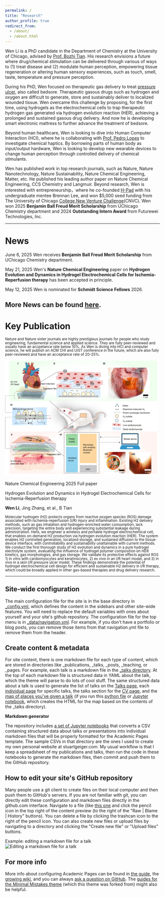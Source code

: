 ```yaml
---
permalink: /
title: "Research"
author_profile: true
redirect_from: 
  - /about/
  - /about.html
---
```


Wen Li is a PhD candidate in the Department of Chemistry at the University of Chicago, advised by [Prof. Bozhi Tian](https://tianlab.uchicago.edu/). His research envisions a future where drug/chemical stimulation can be delivered through various of ways to (1) treat disease and (2) modulate human perception, empowering tissue regeneration or altering human sensory experiences, such as touch, smell, taste, temperature and pressure perception. 

During his PhD, Wen focused on therapeutic gas delivery to treat [pressure ulcer](https://en.wikipedia.org/wiki/Pressure_ulcer), also called bedsore. Therapeutic gasous drugs such as hydrogen and oxygen are difficult to generate, store and sustainably deliver to localized wounded tissue. Wen overcame this challenge by proposing, for the first time, using hydrogels as the electrochemical cells to trap therapeutic hydrogen gas generated via hydrogen evolution reaction (HER), achieving a prolonged and sustained gasous drug delivery. And now he is developing smart electronic mattress to further advance the treatment of bedsore. 

Beyond human healthcare, Wen is looking to dive into Human Computer Interaction (HCI), where he is collaborating with [Prof. Pedro Lopes](https://lab.plopes.org/) to investigate chemical haptics. By borrowing parts of human body as input/output hardware, Wen is looking to develop new wearable devices to change human perception through controlled delivery of chemical stimulants.    

Wen has published work in top research journals, such as Nature, Nature Nanotechnology, Nature Sustainability, Nature Chemical Engineering, Matter, etc. He published his leading author paper on Nature Chemical Engineering, CCS Chemistry and Langmuir. Beyond research, Wen is interested with entrepreneurship，where he co-founded [H-Pad](https://www.hpad.us/) with his undergraduate mentee Brennan Lee, and won $5,000 seed funding from The University of Chicago [College New Venture Challenge](https://polsky.uchicago.edu/2025/03/10/exactics-wins-2025-college-new-venture-challenge-securing-115k-for-innovative-rapid-diagnostic-tests/)(CNVC). Wen won 2025 **Benjamin Ball Freud Merit Scholarship** from UChicago Chemistry department and 2024 **Outstanding Intern Award** from Futurewei Technologies, Inc.  

------

News
======
June 6, 2025  Wen receives **Benjamin Ball Freud Merit Scholarship** from UChicago Chemistry department.

May 21, 2025  Wen's **Nature Chemical Engineering** paper on **Hydrogen Evolution and Dynamics in Hydrogel Electrochemical Cells for Ischemia-Reperfusion therapy** has been accepted in principle.

May 12, 2025  Wen is nominated for **Schmidt Science Fellows** 2026.

More News can be found [here](https://wenli-web.github.io/year-archive/).
------

Key Publication
======
<p style="line-height: 0.8;">
<small>Nature and Nature sister journals are highly prestigious journals for people who study engineering, fundamental science and applied science. They are fully peer-reviewed and usually have an accpetance rate below 10%. As Wen is diving into HCI and computer science, he will publish on ACM CHI and UIST conference in the future, which are also fully peer-reviewed and have an acceptance rate of 20-25%.</small>
</p>

<img src="pub1.jpg" alt="pub1" width="500">

Nature Chemical Engineering 2025 Full paper

Hydrogen Evolution and Dynamics in Hydrogel Electrochemical Cells for Ischemia-Reperfusion therapy

**Wen Li**, Jing Zhang, et al., B Tian
<p style="line-height: 0.8;">
<small>
Molecular hydrogen (H2) protects organs from reactive oxygen species (ROS) damage associated with ischemia-reperfusion (I/R) injury and inflammation. Existing H2 delivery methods, such as gas inhalation and hydrogen-enriched water consumption, lack precision, targeting the entire body and experiencing substantial leakage during administration. Here, we engineer a wireless and portable hydrogel electrochemical cell, that enables on-demand H2 production via hydrogen evolution reaction (HER). The system enables H2 controlled generation, localized storage, and sustained diffusion to the tissue-device interface, with controllability and sustainability unattainable with current methods. We conduct the first thorough study of H2 evolution and dynamics in a pure hydrogel electrolyte system, evaluating the influence of hydrogel polymer composition on HER kinetics, gas morphologies, and gas storage. We validate its protective effects against ROS 1) in vitro with cardiomyocytes and keratinocytes, 2) ex vivo in an I/R heart model, and 3) in vivo in a skin I/R pressure ulcer model. These findings demonstrate the potential of hydrogel electrochemical cell design for efficient and sustainable H2 delivery in I/R therapy, which could be broadly applied in other gas-based therapies and drug delivery research.</small>
</p>


------
Site-wide configuration
------
The main configuration file for the site is in the base directory in [_config.yml](https://github.com/academicpages/academicpages.github.io/blob/master/_config.yml), which defines the content in the sidebars and other site-wide features. You will need to replace the default variables with ones about yourself and your site's github repository. The configuration file for the top menu is in [_data/navigation.yml](https://github.com/academicpages/academicpages.github.io/blob/master/_data/navigation.yml). For example, if you don't have a portfolio or blog posts, you can remove those items from that navigation.yml file to remove them from the header. 

Create content & metadata
------
For site content, there is one markdown file for each type of content, which are stored in directories like _publications, _talks, _posts, _teaching, or _pages. For example, each talk is a markdown file in the [_talks directory](https://github.com/academicpages/academicpages.github.io/tree/master/_talks). At the top of each markdown file is structured data in YAML about the talk, which the theme will parse to do lots of cool stuff. The same structured data about a talk is used to generate the list of talks on the [Talks page](https://academicpages.github.io/talks), each [individual page](https://academicpages.github.io/talks/2012-03-01-talk-1) for specific talks, the talks section for the [CV page](https://academicpages.github.io/cv), and the [map of places you've given a talk](https://academicpages.github.io/talkmap.html) (if you run this [python file](https://github.com/academicpages/academicpages.github.io/blob/master/talkmap.py) or [Jupyter notebook](https://github.com/academicpages/academicpages.github.io/blob/master/talkmap.ipynb), which creates the HTML for the map based on the contents of the _talks directory).

**Markdown generator**

The repository includes [a set of Jupyter notebooks](https://github.com/academicpages/academicpages.github.io/tree/master/markdown_generator
) that converts a CSV containing structured data about talks or presentations into individual markdown files that will be properly formatted for the Academic Pages template. The sample CSVs in that directory are the ones I used to create my own personal website at stuartgeiger.com. My usual workflow is that I keep a spreadsheet of my publications and talks, then run the code in these notebooks to generate the markdown files, then commit and push them to the GitHub repository.

How to edit your site's GitHub repository
------
Many people use a git client to create files on their local computer and then push them to GitHub's servers. If you are not familiar with git, you can directly edit these configuration and markdown files directly in the github.com interface. Navigate to a file (like [this one](https://github.com/academicpages/academicpages.github.io/blob/master/_talks/2012-03-01-talk-1.md) and click the pencil icon in the top right of the content preview (to the right of the "Raw | Blame | History" buttons). You can delete a file by clicking the trashcan icon to the right of the pencil icon. You can also create new files or upload files by navigating to a directory and clicking the "Create new file" or "Upload files" buttons. 

Example: editing a markdown file for a talk
![Editing a markdown file for a talk](/images/editing-talk.png)

For more info
------
More info about configuring Academic Pages can be found in [the guide](https://academicpages.github.io/markdown/), the [growing wiki](https://github.com/academicpages/academicpages.github.io/wiki), and you can always [ask a question on GitHub](https://github.com/academicpages/academicpages.github.io/discussions). The [guides for the Minimal Mistakes theme](https://mmistakes.github.io/minimal-mistakes/docs/configuration/) (which this theme was forked from) might also be helpful.

